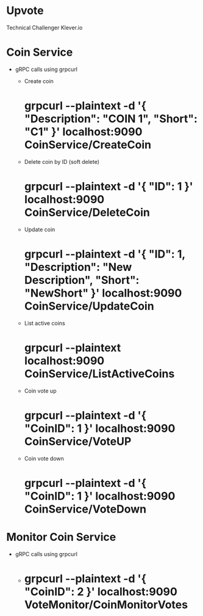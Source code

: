 # Upvote
Technical Challenger Klever.io


# Coin Service
  - gRPC calls using grpcurl
    - Create coin
      # grpcurl --plaintext -d '{ "Description": "COIN 1", "Short": "C1" }' localhost:9090 CoinService/CreateCoin

    - Delete coin by ID (soft delete)
      # grpcurl --plaintext -d '{ "ID": 1 }' localhost:9090 CoinService/DeleteCoin

    - Update coin
      # grpcurl --plaintext -d '{ "ID": 1, "Description": "New Description", "Short": "NewShort" }' localhost:9090 CoinService/UpdateCoin

    - List active coins
      # grpcurl --plaintext localhost:9090 CoinService/ListActiveCoins

    - Coin vote up
      # grpcurl --plaintext -d '{ "CoinID": 1 }' localhost:9090 CoinService/VoteUP

    - Coin vote down
      # grpcurl --plaintext -d '{ "CoinID": 1 }' localhost:9090 CoinService/VoteDown

# Monitor Coin Service
  - gRPC calls using grpcurl
    - # grpcurl --plaintext -d '{ "CoinID": 2 }' localhost:9090 VoteMonitor/CoinMonitorVotes
